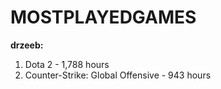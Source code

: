 # MOSTPLAYEDGAMES
**drzeeb:**
1. Dota 2 - 1,788 hours
2. Counter-Strike: Global Offensive - 943 hours